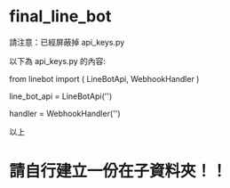 # final_line_bot

請注意：已經屏蔽掉
api_keys.py

以下為 api_keys.py 的內容:

from linebot import (
    LineBotApi, WebhookHandler
)

line_bot_api = LineBotApi('')


handler = WebhookHandler('')

以上

# 請自行建立一份在子資料夾！！

